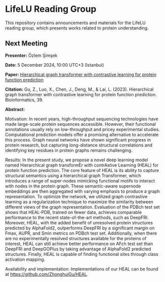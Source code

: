 # LifeLU Reading Group

This repository contains announcements and materials for the LifeLU reading group, which presents works related to protein understanding.

## Next Meeting

**Presenter:** Özlem Şimşek

**Date:** 5 December 2024, 10:00 UTC+3 (Istanbul)

**Paper:** [Hierarchical graph transformer with contrastive learning for protein function prediction](https://academic.oup.com/bioinformatics/article/39/7/btad410/7208864)

**Citation:** Gu, Z., Luo, X., Chen, J., Deng, M., & Lai, L. (2023). Hierarchical graph transformer with contrastive learning for protein function prediction. Bioinformatics, 39.

**Abstract:**

Motivation: In recent years, high-throughput sequencing technologies have made large-scale protein sequences accessible. However, their
functional annotations usually rely on low-throughput and pricey experimental studies. Computational prediction models offer a promising
alternative to accelerate this process. Graph neural networks have shown significant progress in protein research, but capturing long-distance
structural correlations and identifying key residues in protein graphs remains challenging.

Results: In the present study, we propose a novel deep learning model named Hierarchical graph transformEr with contrAstive Learning (HEAL)
for protein function prediction. The core feature of HEAL is its ability to capture structural semantics using a hierarchical graph Transformer,
which introduces a range of super-nodes mimicking functional motifs to interact with nodes in the protein graph. These semantic-aware supernode embeddings are then aggregated with varying emphasis to produce a graph representation. To optimize the network, we utilized graph contrastive learning as a regularization technique to maximize the similarity between different views of the graph representation. Evaluation of the
PDBch test set shows that HEAL-PDB, trained on fewer data, achieves comparable performance to the recent state-of-the-art methods, such as
DeepFRI. Moreover, HEAL, with the added benefit of unresolved protein structures predicted by AlphaFold2, outperforms DeepFRI by a significant margin on Fmax, AUPR, and Smin metrics on PDBch test set. Additionally, when there are no experimentally resolved structures available
for the proteins of interest, HEAL can still achieve better performance on AFch test set than DeepFRI and DeepGOPlus by taking advantage of
AlphaFold2 predicted structures. Finally, HEAL is capable of finding functional sites through class activation mapping.

Availability and implementation: Implementations of our HEAL can be found at https://github.com/ZhonghuiGu/HEAL.

